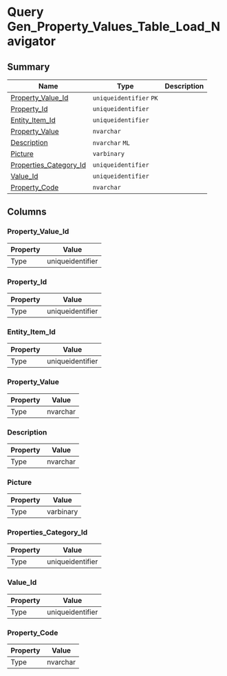 # Query Gen_Property_Values_Table_Load_Navigator


## Summary

| Name | Type | Description |
| - | - | --- |
|[Property_Value_Id](#property_value_id)|`uniqueidentifier` `PK`||
|[Property_Id](#property_id)|`uniqueidentifier` ||
|[Entity_Item_Id](#entity_item_id)|`uniqueidentifier` ||
|[Property_Value](#property_value)|`nvarchar` ||
|[Description](#description)|`nvarchar` `ML`||
|[Picture](#picture)|`varbinary` ||
|[Properties_Category_Id](#properties_category_id)|`uniqueidentifier` ||
|[Value_Id](#value_id)|`uniqueidentifier` ||
|[Property_Code](#property_code)|`nvarchar` ||

## Columns

### Property_Value_Id

| Property | Value |
| - | - |
|Type|uniqueidentifier|

### Property_Id

| Property | Value |
| - | - |
|Type|uniqueidentifier|

### Entity_Item_Id

| Property | Value |
| - | - |
|Type|uniqueidentifier|

### Property_Value

| Property | Value |
| - | - |
|Type|nvarchar|

### Description

| Property | Value |
| - | - |
|Type|nvarchar|

### Picture

| Property | Value |
| - | - |
|Type|varbinary|

### Properties_Category_Id

| Property | Value |
| - | - |
|Type|uniqueidentifier|

### Value_Id

| Property | Value |
| - | - |
|Type|uniqueidentifier|

### Property_Code

| Property | Value |
| - | - |
|Type|nvarchar|


